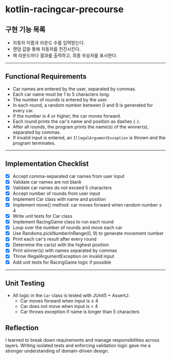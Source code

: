 # kotlin-racingcar-precourse
## 구현 기능 목록
- 자동차 이름과 라운드 수를 입력받는다.
- 랜덤 값을 통해 자동차를 전진시킨다.
- 매 라운드마다 결과를 출력하고, 최종 우승자를 표시한다.

---

## Functional Requirements

- Car names are entered by the user, separated by commas.
- Each car name must be 1 to 5 characters long.
- The number of rounds is entered by the user.
- In each round, a random number between 0 and 9 is generated for every car.
- If the number is 4 or higher, the car moves forward.
- Each round prints the car's name and position as dashes (`-`).
- After all rounds, the program prints the name(s) of the winner(s), separated by commas.
- If invalid input is entered, an `IllegalArgumentException` is thrown and the program terminates.

---

## Implementation Checklist

- [x] Accept comma-separated car names from user input
- [x] Validate car names are not blank
- [x] Validate car names do not exceed 5 characters
- [x] Accept number of rounds from user input
- [x] Implement Car class with name and position
- [x] Implement move() method: car moves forward when random number ≥ 4
- [x] Write unit tests for Car class
- [x] Implement RacingGame class to run each round
- [x] Loop over the number of rounds and move each car
- [x] Use Randoms.pickNumberInRange(0, 9) to generate movement number
- [x] Print each car's result after every round
- [x] Determine the car(s) with the highest position
- [x] Print winner(s) with names separated by commas
- [x] Throw IllegalArgumentException on invalid input
- [x] Add unit tests for RacingGame logic if possible

---

## Unit Testing

- All logic in the `Car` class is tested with JUnit5 + AssertJ:
    - Car moves forward when input is ≥ 4
    - Car does not move when input is < 4
    - Car throws exception if name is longer than 5 characters

## Reflection
I learned to break down requirements and manage responsibilities across layers.
Writing isolated tests and enforcing validation logic gave me a stronger understanding of domain-driven design.
